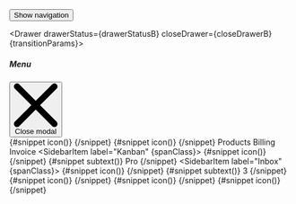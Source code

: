 <script>
    import { Drawer, Button, uiHelpers, Sidebar, SidebarGroup, SidebarItem, SidebarDropdownWrapper, SidebarDropdownItem } from 'svelte-5-ui-lib'
    import { sineIn } from 'svelte/easing';

	let transitionParams = {
		x: -320,
		duration: 200,
		easing: sineIn
	};

    const drawerB = uiHelpers();
	let drawerStatusB = $state(false);
	const closeDrawerB = drawerB.close;

	$effect(() => {
		drawerStatusB = drawerB.isOpen;
	});
</script>


<div class="text-center">
	<Button onclick={drawerB.toggle}>Show navigation</Button>
</div>

<Drawer drawerStatus={drawerStatusB} closeDrawer={closeDrawerB} {transitionParams}>
	<div class="flex items-center">
		<h5
			id="drawer-label"
			class="mb-4 inline-flex items-center text-base font-semibold text-gray-500 dark:text-gray-400"
		>
			<InfoCircleSolid class="me-2.5 h-4 w-4" />Menu
		</h5>
		<button
			type="button"
			onclick={closeDrawerB}
			class="ms-auto inline-flex h-8 w-8 items-center justify-center rounded-lg bg-transparent text-sm text-gray-400 hover:bg-gray-200 hover:text-gray-900 dark:hover:bg-gray-600 dark:hover:text-white"
			data-modal-hide="default-modal"
		>
			<svg
				class="h-3 w-3"
				aria-hidden="true"
				xmlns="http://www.w3.org/2000/svg"
				fill="none"
				viewBox="0 0 14 14"
			>
				<path
					stroke="currentColor"
					stroke-linecap="round"
					stroke-linejoin="round"
					stroke-width="2"
					d="m1 1 6 6m0 0 6 6M7 7l6-6M7 7l-6 6"
				/>
			</svg>
			<span class="sr-only">Close modal</span>
		</button>
	</div>
	<Sidebar>
		<SidebarGroup>
			<SidebarItem label="Dashboard">
				{#snippet icon()}
					<ChartPieSolid
						class="h-5 w-5 text-gray-500 transition duration-75 group-hover:text-gray-900 dark:text-gray-400 dark:group-hover:text-white"
					/>
				{/snippet}
			</SidebarItem>
			<SidebarDropdownWrapper label="E-commerce">
				{#snippet icon()}
					<ShoppingCartSolid
						class="h-5 w-5 text-gray-500 transition duration-75 group-hover:text-gray-900 dark:text-gray-400 dark:group-hover:text-white"
					/>
				{/snippet}
				<SidebarDropdownItem>Products</SidebarDropdownItem>
				<SidebarDropdownItem>Billing</SidebarDropdownItem>
				<SidebarDropdownItem>Invoice</SidebarDropdownItem>
			</SidebarDropdownWrapper>
			<SidebarItem label="Kanban" {spanClass}>
				{#snippet icon()}
					<GridSolid
						class="h-5 w-5 text-gray-500 transition duration-75 group-hover:text-gray-900 dark:text-gray-400 dark:group-hover:text-white"
					/>
				{/snippet}
				{#snippet subtext()}
					<span
						class="ms-3 inline-flex items-center justify-center rounded-full bg-gray-200 px-2 text-sm font-medium text-gray-800 dark:bg-gray-700 dark:text-gray-300"
					>
						Pro
					</span>
				{/snippet}
			</SidebarItem>
			<SidebarItem label="Inbox" {spanClass}>
				{#snippet icon()}
					<MailBoxSolid
						class="h-5 w-5 text-gray-500 transition duration-75 group-hover:text-gray-900 dark:text-gray-400 dark:group-hover:text-white"
					/>
				{/snippet}
				{#snippet subtext()}
					<span
						class="ms-3 inline-flex h-3 w-3 items-center justify-center rounded-full bg-primary-200 p-3 text-sm font-medium text-primary-600 dark:bg-primary-900 dark:text-primary-200"
					>
						3
					</span>
				{/snippet}
			</SidebarItem>
			<SidebarItem label="Users">
				{#snippet icon()}
					<UserSolid
						class="h-5 w-5 text-gray-500 transition duration-75 group-hover:text-gray-900 dark:text-gray-400 dark:group-hover:text-white"
					/>
				{/snippet}
			</SidebarItem>
			<SidebarItem label="Sign In">
				{#snippet icon()}
					<ArrowRightToBracketSolid
						class="h-5 w-5 text-gray-500 transition duration-75 group-hover:text-gray-900 dark:text-gray-400 dark:group-hover:text-white"
					/>
				{/snippet}
			</SidebarItem>
			<SidebarItem label="Sign Up">
				{#snippet icon()}
					<FileEditSolid
						class="h-5 w-5 text-gray-500 transition duration-75 group-hover:text-gray-900 dark:text-gray-400 dark:group-hover:text-white"
					/>
				{/snippet}
			</SidebarItem>
		</SidebarGroup>
	</Sidebar>
</Drawer>

